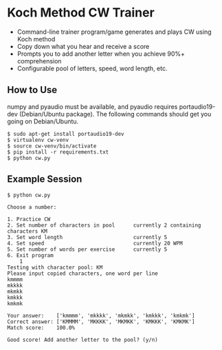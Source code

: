 # Koch Method CW Trainer

- Command-line trainer program/game generates and plays CW using Koch method
- Copy down what you hear and receive a score
- Prompts you to add another letter when you achieve 90%+ comprehension
- Configurable pool of letters, speed, word length, etc.

## How to Use

numpy and pyaudio must be available, and pyaudio requires portaudio19-dev (Debian/Ubuntu package). The following commands should get you going on Debian/Ubuntu.

```
$ sudo apt-get install portaudio19-dev
$ virtualenv cw-venv
$ source cw-venv/bin/activate
$ pip install -r requirements.txt
$ python cw.py
```

## Example Session

```
$ python cw.py

Choose a number:

1. Practice CW
2. Set number of characters in pool      currently 2 containing characters KM
3. Set word length                       currently 5
4. Set speed                             currently 20 WPM
5. Set number of words per exercise      currently 5
6. Exit program
    1
Testing with character pool: KM
Please input copied characters, one word per line
kmmmm
mkkkk
mkmkk
kmkkk
kmkmk

Your answer:    ['kmmmm', 'mkkkk', 'mkmkk', 'kmkkk', 'kmkmk']
Correct answer: ['KMMMM', 'MKKKK', 'MKMKK', 'KMKKK', 'KMKMK']
Match score:    100.0%
    
Good score! Add another letter to the pool? (y/n)
```